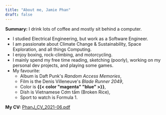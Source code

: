 ```yaml
---
title: "About me, Jamie Phan"
draft: false
---
```


**Summary:**  I drink lots of coffee and mostly sit behind a computer.

- I studied Electrical Engineering, but work as a Software Engineer.
- I am passionate about Climate Change & Sustainability, Space Exploration, and all things Computing.
- I enjoy boxing, rock-climbing, and motorcycling.
- I mainly spend my free time reading, sketching (poorly), working on my personal dev projects, and playing some games.
- My favourite:
    - Album is Daft Punk's *Random Access Memories*,
    - Film is the Denis Villeneuve's *Blade Runner 2049*,
    - Color is **{{< color "magenta" "blue" >}}**,
    - Dish is Vietnamese Cơm tấm (Broken Rice),
    - Sport to watch is Formula 1.

**My CV:** [PhanJ_CV_2021-06.pdf](/about/PhanJ_CV_2021-06.pdf)

